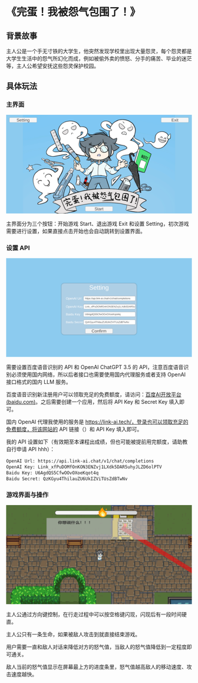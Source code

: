 # 《完蛋！我被怨气包围了！》

## 背景故事

主人公是一个手无寸铁的大学生，他突然发现学校里出现大量怨灵，每个怨灵都是大学生生活中的怨气所幻化而成，例如被偷外卖的愤怒、分手的痛苦、毕业的迷茫等，主人公希望安抚这些怨灵保护校园。

## 具体玩法

### 主界面

![image-20240208222633722](./Docs/README/image-20240208222633722.png)

主界面分为三个按钮：开始游戏 Start、退出游戏 Exit 和设置 Setting，初次游戏需要进行设置，如果直接点击开始也会自动跳转到设置界面。

### 设置 API

![image-20240208222829510](./Docs/README/image-20240208222829510.png)

需要设置百度语音识别的 API 和 OpenAI ChatGPT 3.5 的 API，注意百度语音识别必须使用国内网络，所以后者接口也需要使用国内代理服务或者支持 OpenAI 接口格式的国内 LLM 服务。

百度语音识别新注册用户可以领取充足的免费额度，请访问：[百度AI开放平台 (baidu.com)](https://ai.baidu.com/tech/speech)。之后需要创建一个应用，然后将 API Key 和 Secret Key 填入即可。

国内 OpenAI 代理我使用的服务是 https://link-ai.tech/，登录也可以领取充足的免费额度，将该网站的 API 链接（）和 API Key 填入即可。

我的 API 设置如下（有效期至本课程出成绩，但也可能被提前用完额度，请助教自行申请 API hhh）：

```
OpenAI Url: https://api.link-ai.chat/v1/chat/completions
OpenAI Key: Link_xfPuDOMfOnKON3ENZvj1LXdk5DAR5uhyJLZD6olPTV
Baidu Key: U6AgdQS5CfwOOvOXoeKqot4q
Baidu Secret: QzKGyu4ThilauZU6UkIZViTUsZdBTwNv
```

### 游戏界面与操作

![image-20240208224150165](./Docs/README/image-20240208224150165.png)

主人公通过方向键控制，在行走过程中可以按空格键闪现，闪现后有一段时间硬直。

主人公只有一条生命，如果被敌人攻击到就直接结束游戏。

用户需要一直和敌人对话来降低对方的怒气值，当敌人的怒气值降低到一定程度即可通关。

敌人当前的怒气值显示在屏幕最上方的进度条里，怒气值越高敌人的移动速度、攻击速度越快。
